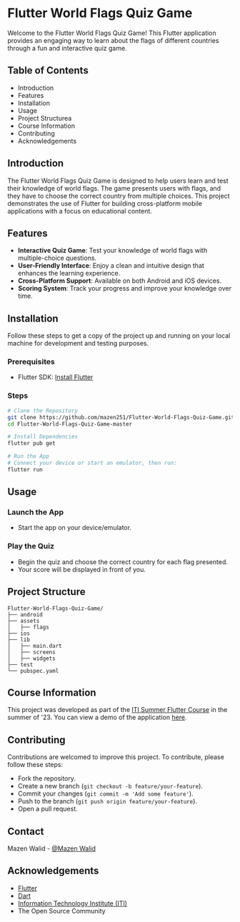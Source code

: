 
# Flutter World Flags Quiz Game

Welcome to the Flutter World Flags Quiz Game! This Flutter application provides an engaging way to learn about the flags of different countries through a fun and interactive quiz game.

## Table of Contents
- Introduction
- Features
- Installation
- Usage
- Project Structurea
- Course Information
- Contributing
- Acknowledgements

## Introduction
The Flutter World Flags Quiz Game is designed to help users learn and test their knowledge of world flags. The game presents users with flags, and they have to choose the correct country from multiple choices. This project demonstrates the use of Flutter for building cross-platform mobile applications with a focus on educational content.

## Features
- **Interactive Quiz Game**: Test your knowledge of world flags with multiple-choice questions.
- **User-Friendly Interface**: Enjoy a clean and intuitive design that enhances the learning experience.
- **Cross-Platform Support**: Available on both Android and iOS devices.
- **Scoring System**: Track your progress and improve your knowledge over time.

## Installation
Follow these steps to get a copy of the project up and running on your local machine for development and testing purposes.

### Prerequisites
- Flutter SDK: [Install Flutter](https://flutter.dev/docs/get-started/install)

### Steps
```sh
# Clone the Repository
git clone https://github.com/mazen251/Flutter-World-Flags-Quiz-Game.git
cd Flutter-World-Flags-Quiz-Game-master

# Install Dependencies
flutter pub get

# Run the App
# Connect your device or start an emulator, then run:
flutter run
```

## Usage
### Launch the App
- Start the app on your device/emulator.

### Play the Quiz
- Begin the quiz and choose the correct country for each flag presented.
- Your score will be displayed in front of you.

## Project Structure
```
Flutter-World-Flags-Quiz-Game/
├── android
├── assets
│   ├── flags
├── ios
├── lib
│   ├── main.dart
│   ├── screens
│   ├── widgets
├── test
└── pubspec.yaml
```

## Course Information
This project was developed as part of the [ITI Summer Flutter Course](https://iti.gov.eg/home) in the summer of '23. You can view a demo of the application [here](https://www.linkedin.com/posts/mostafa-ameen-72511a1bb_mobileappdevelopment-flutter-countryquiz-ugcPost-7109137413045653504-KSR1?utm_source=share&utm_medium=member_desktop).



## Contributing
Contributions are welcomed to improve this project. To contribute, please follow these steps:

- Fork the repository.
- Create a new branch (`git checkout -b feature/your-feature`).
- Commit your changes (`git commit -m 'Add some feature'`).
- Push to the branch (`git push origin feature/your-feature`).
- Open a pull request.

## Contact
Mazen Walid - [@Mazen Walid](https://www.linkedin.com/in/mazen-walid-225582208/)

## Acknowledgements
- [Flutter](https://flutter.dev/docs/get-started/install)
- [Dart](https://dart.dev/)
- [Information Technology Institute (ITI)](https://iti.gov.eg/home)
- The Open Source Community
